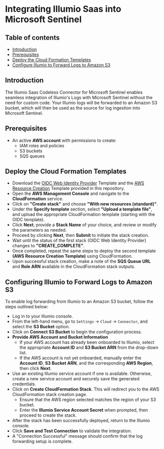 # Integrating Illumio Saas into Microsoft Sentinel
## Table of contents
- [Introduction](#intro)
- [Prerequisites](#pre)
- [Deploy the Cloud Formation Templates](#template)
- [Configure Illumio to Forward Logs to Amazon S3](#logs)


<a name = "intro">

## Introduction
The Illumio Saas Codeless Connector for Microsoft Sentinel enables seamless integration of Illumio's Logs with Microsoft Sentinel without the need for custom code. Your Illumio logs will be forwarded to an Amazon S3 bucket, which will then be used as the source for log ingestion into Microsoft Sentinel.

<a name = "pre">

## Prerequisites
- An active **AWS account** with permissions to create:
  - IAM roles and policies
  - S3 buckets
  - SQS queues

<a name = "template">
  
## Deploy the Cloud Formation Templates
- Download the [OIDC Web Identity Provider](https://github.com/v-pmalreddy/IllumioSaas/blob/main/OIDCWebIdProvider.json) Template and the [AWS Resource Creation](https://github.com/v-pmalreddy/IllumioSaas/blob/main/IllumioConfig.json) Template provided in this repository.
- Open the **AWS Management Console** and navigate to the **CloudFormation** service.
- Click on **"Create stack"** and choose **"With new resources (standard)"**.
- Under the **Specify template** section, select **"Upload a template file"**, and upload the appropriate CloudFormation template (starting with the OIDC template).
- Click **Next**, provide a **Stack Name** of your choice, and review or modify the parameters as needed.
- Proceed by clicking **Next**, then **Submit** to initiate the stack creation.
- Wait until the status of the first stack (OIDC Web Identity Provider) changes to **"CREATE_COMPLETE"**.
- Once completed, repeat the same steps to deploy the second template **(AWS Resource Creation Template)** using CloudFormation.
- Upon successful stack creation, make a note of the **SQS Queue URL** and **Role ARN** available in the CloudFormation stack outputs.

<a name = "logs">

## Configuring Illumio to Forward Logs to Amazon S3
To enable log forwarding from Illumio to an Amazon S3 bucket, follow the steps outlined below:
- Log in to your Illumio console.
- From the left-hand menu, go to `Settings` → `Cloud` → `Connector`, and select the **S3 Bucket** option.
- Click on **Connect S3 Bucket** to begin the configuration process.
- **Provide AWS Account and Bucket Information**
  - If your AWS account has already been onboarded to Illumio, select the appropriate **Account ID** and **S3 Bucket ARN** from the drop-down list.
  - If the AWS account is not yet onboarded, manually enter the **Account ID**, **S3 Bucket ARN**, and the corresponding **AWS Region**, then click **Next**.
- Use an existing Illumio service account if one is available. Otherwise, create a new service account and securely save the generated credentials.
- Click on **Create CloudFormation Stack**. This will redirect you to the AWS CloudFormation stack creation page.
  - Ensure that the AWS region selected matches the region of your S3 bucket.
  - Enter the **Illumio Service Account Secret** when prompted, then proceed to create the stack.
- After the stack has been successfully deployed, return to the Illumio console.
- Click **Save and Test Connection** to validate the integration.
- A "Connection Successful" message should confirm that the log forwarding setup is complete.
